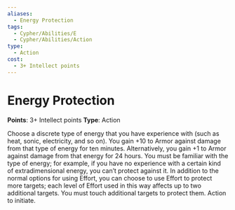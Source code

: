 ```yaml
---
aliases:
  - Energy Protection
tags:
  - Cypher/Abilities/E
  - Cypher/Abilities/Action
type:
  - Action
cost:
  - 3+ Intellect points
---
```


# Energy Protection

**Points**: 3+ Intellect points
**Type**: Action

Choose a discrete type of energy that you have experience with (such as heat, sonic, electricity, and so on). You gain +10 to Armor against damage from that type of energy for ten minutes. Alternatively, you gain +1 to Armor against damage from that energy for 24 hours. You must be familiar with the type of energy; for example, if you have no experience with a certain kind of extradimensional energy, you can’t protect against it. In addition to the normal options for using Effort, you can choose to use Effort to protect more targets; each level of Effort used in this way affects up to two additional targets. You must touch additional targets to protect them. Action to initiate.
